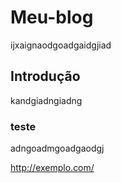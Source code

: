 # Meu-blog

ijxaignaodgoadgaidgjiad

## Introdução

kandgiadngiadng

### teste

adngoadmgoadgaodgj

http://exemplo.com/
